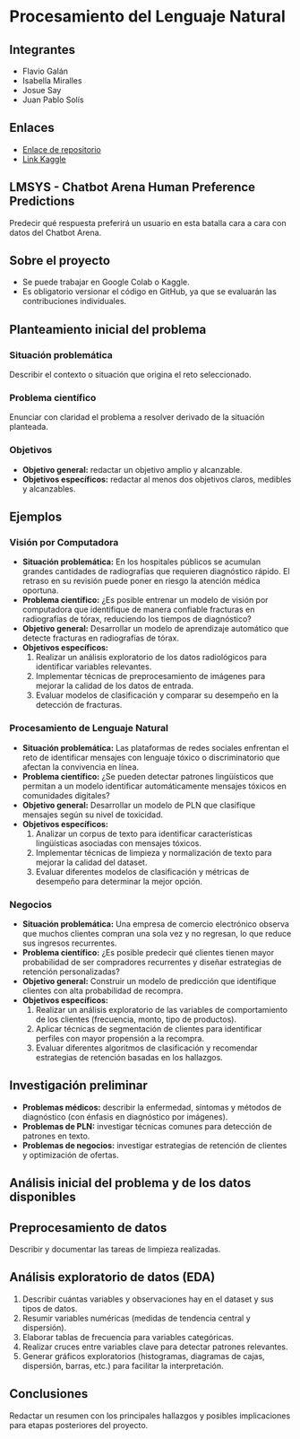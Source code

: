 # Procesamiento del Lenguaje Natural  

## Integrantes

- Flavio Galán
- Isabella Miralles
- Josue Say
- Juan Pablo Solís

## Enlaces

- [Enlace de repositorio](https://github.com/JosueSay/Proyecto2_DS)
- [Link Kaggle](https://www.kaggle.com/competitions/lmsys-chatbot-arena)

## LMSYS - Chatbot Arena Human Preference Predictions  

Predecir qué respuesta preferirá un usuario en esta batalla cara a cara con datos del Chatbot Arena.  

## Sobre el proyecto  

- Se puede trabajar en Google Colab o Kaggle.  
- Es obligatorio versionar el código en GitHub, ya que se evaluarán las contribuciones individuales.  

## Planteamiento inicial del problema  

### Situación problemática  

Describir el contexto o situación que origina el reto seleccionado.  

### Problema científico  

Enunciar con claridad el problema a resolver derivado de la situación planteada.  

### Objetivos  

- **Objetivo general:** redactar un objetivo amplio y alcanzable.  
- **Objetivos específicos:** redactar al menos dos objetivos claros, medibles y alcanzables.  

## Ejemplos  

### Visión por Computadora  

- **Situación problemática:** En los hospitales públicos se acumulan grandes cantidades de radiografías que requieren diagnóstico rápido. El retraso en su revisión puede poner en riesgo la atención médica oportuna.  
- **Problema científico:** ¿Es posible entrenar un modelo de visión por computadora que identifique de manera confiable fracturas en radiografías de tórax, reduciendo los tiempos de diagnóstico?  
- **Objetivo general:** Desarrollar un modelo de aprendizaje automático que detecte fracturas en radiografías de tórax.  
- **Objetivos específicos:**  
  1. Realizar un análisis exploratorio de los datos radiológicos para identificar variables relevantes.  
  2. Implementar técnicas de preprocesamiento de imágenes para mejorar la calidad de los datos de entrada.  
  3. Evaluar modelos de clasificación y comparar su desempeño en la detección de fracturas.  

### Procesamiento de Lenguaje Natural  

- **Situación problemática:** Las plataformas de redes sociales enfrentan el reto de identificar mensajes con lenguaje tóxico o discriminatorio que afectan la convivencia en línea.  
- **Problema científico:** ¿Se pueden detectar patrones lingüísticos que permitan a un modelo identificar automáticamente mensajes tóxicos en comunidades digitales?  
- **Objetivo general:** Desarrollar un modelo de PLN que clasifique mensajes según su nivel de toxicidad.  
- **Objetivos específicos:**  
  1. Analizar un corpus de texto para identificar características lingüísticas asociadas con mensajes tóxicos.  
  2. Implementar técnicas de limpieza y normalización de texto para mejorar la calidad del dataset.  
  3. Evaluar diferentes modelos de clasificación y métricas de desempeño para determinar la mejor opción.  

### Negocios  

- **Situación problemática:** Una empresa de comercio electrónico observa que muchos clientes compran una sola vez y no regresan, lo que reduce sus ingresos recurrentes.  
- **Problema científico:** ¿Es posible predecir qué clientes tienen mayor probabilidad de ser compradores recurrentes y diseñar estrategias de retención personalizadas?  
- **Objetivo general:** Construir un modelo de predicción que identifique clientes con alta probabilidad de recompra.  
- **Objetivos específicos:**  
  1. Realizar un análisis exploratorio de las variables de comportamiento de los clientes (frecuencia, monto, tipo de productos).  
  2. Aplicar técnicas de segmentación de clientes para identificar perfiles con mayor propensión a la recompra.  
  3. Evaluar diferentes algoritmos de clasificación y recomendar estrategias de retención basadas en los hallazgos.  

## Investigación preliminar  

- **Problemas médicos:** describir la enfermedad, síntomas y métodos de diagnóstico (con énfasis en diagnóstico por imágenes).  
- **Problemas de PLN:** investigar técnicas comunes para detección de patrones en texto.  
- **Problemas de negocios:** investigar estrategias de retención de clientes y optimización de ofertas.  

## Análisis inicial del problema y de los datos disponibles  

## Preprocesamiento de datos  

Describir y documentar las tareas de limpieza realizadas.  

## Análisis exploratorio de datos (EDA)  

1. Describir cuántas variables y observaciones hay en el dataset y sus tipos de datos.  
2. Resumir variables numéricas (medidas de tendencia central y dispersión).  
3. Elaborar tablas de frecuencia para variables categóricas.  
4. Realizar cruces entre variables clave para detectar patrones relevantes.  
5. Generar gráficos exploratorios (histogramas, diagramas de cajas, dispersión, barras, etc.) para facilitar la interpretación.  

## Conclusiones  

Redactar un resumen con los principales hallazgos y posibles implicaciones para etapas posteriores del proyecto.  
